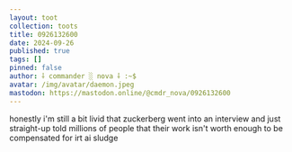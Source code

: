 ```yaml
---
layout: toot
collection: toots
title: 0926132600
date: 2024-09-26
published: true
tags: []
pinned: false
author: ⸸ commander ░ nova ⸸ :~$
avatar: /img/avatar/daemon.jpeg
mastodon: https://mastodon.online/@cmdr_nova/0926132600
---
```


honestly i'm still a bit livid that zuckerberg went into an interview and just straight-up told millions of people that their work isn't worth enough to be compensated for irt ai sludge
